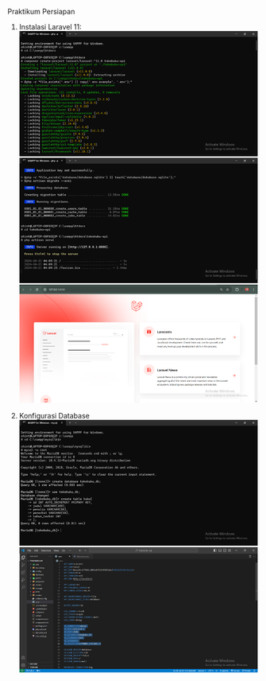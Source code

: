Praktikum
Persiapan

1. Instalasi Laravel 11:
   ![Screenshot tokobuku-api](images/1.png)
   ![Screenshot tokobuku-api](images/2.png)
   ![Screenshot tokobuku-api](images/3.png)

2. Konfigurasi Database
   ![Screenshot tokobuku-api](images/4.png)
   ![Screenshot tokobuku-api](images/5.png)
